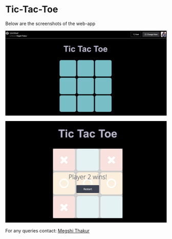 # Tic-Tac-Toe


Below are the screenshots of the web-app

![My picture](https://github.com/megshithakur1/Tic-Tac-Toe/blob/master/screenshot/1.png)

![My picture](https://github.com/megshithakur1/Tic-Tac-Toe/blob/master/screenshot/2.png)


For any queries contact: [Megshi Thakur](https://www.linkedin.com/in/megshithakur/) 
